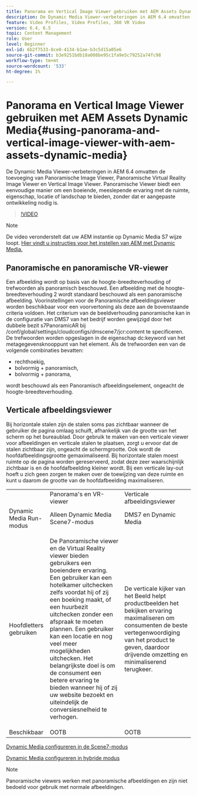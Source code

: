```yaml
---
title: Panorama en Vertical Image Viewer gebruiken met AEM Assets Dynamic Media
description: De Dynamic Media Viewer-verbeteringen in AEM 6.4 omvatten de toevoeging van Panoramische Image Viewer, Panoramische Virtual Reality Image Viewer en Vertical Image Viewer. Panoramische Viewer biedt een eenvoudige manier om een boeiende, meeslepende ervaring met de ruimte, eigenschap, locatie of landschap te bieden, zonder dat er aangepaste ontwikkeling nodig is.
feature: Video Profiles, Video Profiles, 360 VR Video
version: 6.4, 6.5
topic: Content Management
role: User
level: Beginner
exl-id: 6b2f7533-8ce0-4134-b1ae-b3c5d15a05e6
source-git-commit: b3e9251bdb18a008be95c1fa9e5c79252a74fc98
workflow-type: tm+mt
source-wordcount: '533'
ht-degree: 1%

---
```


# Panorama en Vertical Image Viewer gebruiken met AEM Assets Dynamic Media{#using-panorama-and-vertical-image-viewer-with-aem-assets-dynamic-media}

De Dynamic Media Viewer-verbeteringen in AEM 6.4 omvatten de toevoeging van Panoramische Image Viewer, Panoramische Virtual Reality Image Viewer en Vertical Image Viewer. Panoramische Viewer biedt een eenvoudige manier om een boeiende, meeslepende ervaring met de ruimte, eigenschap, locatie of landschap te bieden, zonder dat er aangepaste ontwikkeling nodig is.

>[!VIDEO](https://video.tv.adobe.com/v/24156?quality=12&learn=on)

>[!NOTE]
>
>De video veronderstelt dat uw AEM instantie op Dynamic Media S7 wijze loopt. [Hier vindt u instructies voor het instellen van AEM met Dynamic Media.](https://helpx.adobe.com/experience-manager/6-3/assets/using/config-dynamic-fp-14410.html)

## Panoramische en panoramische VR-viewer

Een afbeelding wordt op basis van de hoogte-breedteverhouding of trefwoorden als panoramisch beschouwd. Een afbeelding met de hoogte-breedteverhouding 2 wordt standaard beschouwd als een panoramische afbeelding. Voorinstellingen voor de Panoramische afbeeldingsviewer worden beschikbaar voor een voorvertoning als deze aan de bovenstaande criteria voldoen. Het criterium van de beeldverhouding panoramische kan in de configuratie van DMS7 van het bedrijf worden gewijzigd door het dubbele bezit s7PanoramicAR bij /conf/global/settings/cloudconfigs/dmscene7/jcr:content te specificeren. De trefwoorden worden opgeslagen in de eigenschap dc:keyword van het metagegevensknooppunt van het element. Als de trefwoorden een van de volgende combinaties bevatten:

* rechthoekig,
* bolvormig + panoramisch,
* bolvormig + panorama,

wordt beschouwd als een Panoramisch afbeeldingselement, ongeacht de hoogte-breedteverhouding.

## Verticale afbeeldingsviewer

Bij horizontale stalen zijn de stalen soms pas zichtbaar wanneer de gebruiker de pagina omlaag schuift, afhankelijk van de grootte van het scherm op het bureaublad. Door gebruik te maken van een verticale viewer voor afbeeldingen en verticale stalen te plaatsen, zorgt u ervoor dat de stalen zichtbaar zijn, ongeacht de schermgrootte. Ook wordt de hoofdafbeeldingsgrootte gemaximaliseerd. Bij horizontale stalen moest ruimte op de pagina worden gereserveerd, zodat deze zeer waarschijnlijk zichtbaar is en de hoofdafbeelding kleiner wordt. Bij een verticale lay-out hoeft u zich geen zorgen te maken over de toewijzing van deze ruimte en kunt u daarom de grootte van de hoofdafbeelding maximaliseren.

<table> 
 <tbody>
  <tr>
   <td> </td>
   <td>Panorama's en VR-viewer</td>
   <td>Verticale afbeeldingsviewer</td>
  </tr>
  <tr>
   <td>Dynamic Media Run-modus</td>
   <td>Alleen Dynamic Media Scene7-modus</td>
   <td>DMS7 en Dynamic Media</td>
  </tr>
  <tr>
   <td>Hoofdletters gebruiken</td>
   <td><p>De Panoramische viewer en de Virtual Reality viewer bieden gebruikers een boeiendere ervaring. Een gebruiker kan een hotelkamer uitchecken zelfs voordat hij of zij een boeking maakt, of een huurbezit uitchecken zonder een afspraak te moeten plannen. Een gebruiker kan een locatie en nog veel meer mogelijkheden uitchecken. Het belangrijkste doel is om de consument een betere ervaring te bieden wanneer hij of zij uw website bezoekt en uiteindelijk de conversiesnelheid te verhogen.</p> <p> </p> </td> 
   <td><p>De verticale kijker van het Beeld helpt productbeelden het bekijken ervaring maximaliseren om consumenten de beste vertegenwoordiging van het product te geven, daardoor drijvende omzetting en minimaliserend terugkeer.</p> <p> </p> </td>
  </tr>
  <tr>
   <td>Beschikbaar </td>
   <td>OOTB</td>
   <td>OOTB</td>
  </tr>
 </tbody>
</table>

[Dynamic Media configureren in de Scene7-modus](https://helpx.adobe.com/experience-manager/6-5/assets/using/config-dms7.html)

[Dynamic Media configureren in hybride modus](https://helpx.adobe.com/nl/experience-manager/6-5/assets/using/config-dynamic.html)

>[!NOTE]
>
>Panoramische viewers werken met panoramische afbeeldingen en zijn niet bedoeld voor gebruik met normale afbeeldingen.
